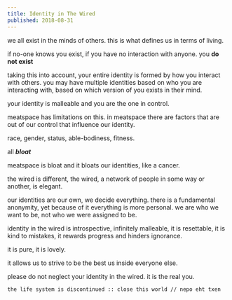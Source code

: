 ```yaml
---
title: Identity in The Wired
published: 2018-08-31
---
```


we all exist in the minds of others. this is what defines us in terms of living.

if no-one knows you exist, if you have no interaction with anyone. you **do not exist**

taking this into account, your entire identity is formed by how you interact with others. you may have multiple identities based on who you are interacting with, based on which version of you exists in their mind.

your identity is malleable and you are the one in control.

meatspace has limitations on this. in meatspace there are factors that are out of our control that influence our identity.

race, gender, status, able-bodiness, fitness.

all ***bloat***

meatspace is bloat and it bloats our identities, like a cancer.

the wired is different, the wired, a network of people in some way or another, is elegant.

our identities are our own, we decide everything. there is a fundamental anonymity, yet because of it everything is more personal. we are who we want to be, not who we were assigned to be.

identity in the wired is introspective, infinitely malleable, it is resettable, it is kind to mistakes, it rewards progress and hinders ignorance.

it is pure, it is lovely.

it allows us to strive to be the best us inside everyone else.

please do not neglect your identity in the wired. it is the real you.

`the life system is discontinued :: close this world // nepo eht txen`
